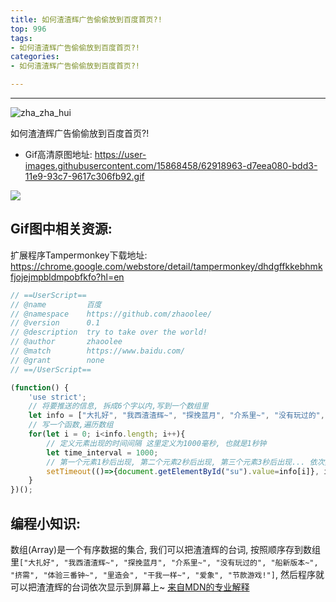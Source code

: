 ```yaml
---
title: 如何渣渣辉广告偷偷放到百度首页?!
top: 996
tags:
- 如何渣渣辉广告偷偷放到百度首页?!
categories:
- 如何渣渣辉广告偷偷放到百度首页?!

---
```


------



![zha_zha_hui](https://user-images.githubusercontent.com/15868458/62918966-d8873700-bdd3-11e9-8a64-02fe0fc3d170.gif)


<!-- more -->

如何渣渣辉广告偷偷放到百度首页?!

- Gif高清原图地址:  https://user-images.githubusercontent.com/15868458/62918963-d7eea080-bdd3-11e9-93c7-9617c306fb92.gif


![](https://user-images.githubusercontent.com/15868458/62919262-bc37ca00-bdd4-11e9-9fd3-fade1acac58e.jpg)




## Gif图中相关资源:


扩展程序Tampermonkey下载地址: https://chrome.google.com/webstore/detail/tampermonkey/dhdgffkkebhmkfjojejmpbldmpobfkfo?hl=en



```javascript
// ==UserScript==
// @name         百度
// @namespace    https://github.com/zhaoolee/
// @version      0.1
// @description  try to take over the world!
// @author       zhaoolee
// @match        https://www.baidu.com/
// @grant        none
// ==/UserScript==

(function() {
    'use strict';
    // 将要推送的信息, 拆成6个字以内,写到一个数组里
    let info = ["大扎好", "我西渣渣辉~", "探挽蓝月", "介系里~", "没有玩过的", "船新版本~", "挤需", "体验三番钟~", "里造会", "干我一样~", "爱象", "节款游戏!"];
    // 写一个函数,遍历数组
    for(let i = 0; i<info.length; i++){
        // 定义元素出现的时间间隔 这里定义为1000毫秒, 也就是1秒钟
        let time_interval = 1000;
        // 第一个元素1秒后出现, 第二个元素2秒后出现, 第三个元素3秒后出现... 依次类推
        setTimeout(()=>{document.getElementById("su").value=info[i]}, i*1000);
    }
})();
```


## 编程小知识:

数组(Array)是一个有序数据的集合, 我们可以把渣渣辉的台词, 按照顺序存到数组里`["大扎好", "我西渣渣辉~", "探挽蓝月", "介系里~", "没有玩过的", "船新版本~", "挤需", "体验三番钟~", "里造会", "干我一样~", "爱象", "节款游戏!"]`, 然后程序就可以把渣渣辉的台词依次显示到屏幕上~
[来自MDN的专业解释](https://developer.mozilla.org/zh-CN/docs/Glossary/array)